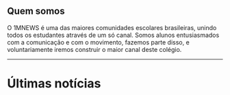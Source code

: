 ## Quem somos

O 1MNEWS é uma das maiores comunidades escolares brasileiras, unindo todos os estudantes através de um só canal. Somos alunos
entusiasmados com a comunicação e com o movimento, fazemos parte disso, e voluntariamente iremos construir o maior canal deste colégio.
<hr>
<div class="row"><div class="col-md-3 col-xs-5"><i class="fa fa-bullhorn fa-5x"></i></div><div class="col-md-9 col-xs-4"> <h1>Últimas notícias </h1></div></div>
<div class="row"> 
	<div class="col-md-4 col-md-offset-5">
<br>
<br>

<p><i class="fa fa-circle-o-notch fa-spin fa-5x"></i></p>


</div>
</div>
